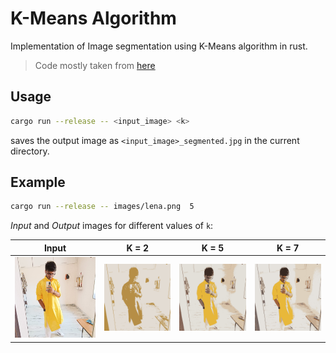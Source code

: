 # K-Means Algorithm

Implementation of Image segmentation using K-Means algorithm in rust.

> Code mostly taken from [here](https://applied-math-coding.medium.com/data-science-implementing-k-means-in-rust-457e4af55ece)

## Usage

```bash
cargo run --release -- <input_image> <k>
```

saves the output image as `<input_image>_segmented.jpg` in the current directory.

## Example

```bash
cargo run --release -- images/lena.png  5
```

<!-- Table showing images in example folder -->

_Input_ and _Output_ images for different values of `k`:

| Input                    | K = 2                    | K = 5                    | K = 7                    |
| ------------------------ | ------------------------ | ------------------------ | ------------------------ |
| ![Me](examples/real.jpg) | ![K_2](examples/k_2.png) | ![K_5](examples/k_5.jpg) | ![K_7](examples/k_7.jpg) |
